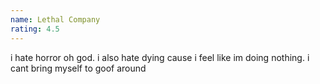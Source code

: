 ```yaml
---
name: Lethal Company
rating: 4.5
---
```


i hate horror oh god. i also hate dying cause i feel like im doing nothing. i cant bring myself to goof around

